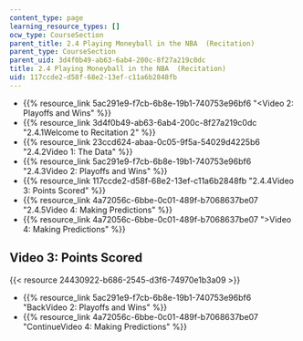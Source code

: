 ```yaml
---
content_type: page
learning_resource_types: []
ocw_type: CourseSection
parent_title: 2.4 Playing Moneyball in the NBA  (Recitation)
parent_type: CourseSection
parent_uid: 3d4f0b49-ab63-6ab4-200c-8f27a219c0dc
title: 2.4 Playing Moneyball in the NBA  (Recitation)
uid: 117ccde2-d58f-68e2-13ef-c11a6b2848fb
---
```


*   {{% resource_link 5ac291e9-f7cb-6b8e-19b1-740753e96bf6 "\<Video 2: Playoffs and Wins" %}}
*   {{% resource_link 3d4f0b49-ab63-6ab4-200c-8f27a219c0dc "2.4.1Welcome to Recitation 2" %}}
*   {{% resource_link 23ccd624-abaa-0c05-9f5a-54029d4225b6 "2.4.2Video 1: The Data" %}}
*   {{% resource_link 5ac291e9-f7cb-6b8e-19b1-740753e96bf6 "2.4.3Video 2: Playoffs and Wins" %}}
*   {{% resource_link 117ccde2-d58f-68e2-13ef-c11a6b2848fb "2.4.4Video 3: Points Scored" %}}
*   {{% resource_link 4a72056c-6bbe-0c01-489f-b7068637be07 "2.4.5Video 4: Making Predictions" %}}
*   {{% resource_link 4a72056c-6bbe-0c01-489f-b7068637be07 "\>Video 4: Making Predictions" %}}

Video 3: Points Scored
----------------------

{{< resource 24430922-b686-2545-d3f6-74970e1b3a09 >}}

*   {{% resource_link 5ac291e9-f7cb-6b8e-19b1-740753e96bf6 "BackVideo 2: Playoffs and Wins" %}}
*   {{% resource_link 4a72056c-6bbe-0c01-489f-b7068637be07 "ContinueVideo 4: Making Predictions" %}}